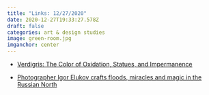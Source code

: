 ```yaml
---
title: "Links: 12/27/2020"
date: 2020-12-27T19:33:27.578Z
draft: false
categories: art & design studies
image: green-room.jpg
imganchor: center
---
```

* [Verdigris: The Color of Oxidation, Statues, and Impermanence](https://www.theparisreview.org/blog/2020/11/24/verdigris-the-color-of-oxidation-statues-and-impermanence/)

* [Photographer Igor Elukov crafts floods, miracles and magic in the Russian North](https://www.calvertjournal.com/features/show/12315/new-east-photo-prize-igor-elukov-floods-miracles-magic-russia-far-north)